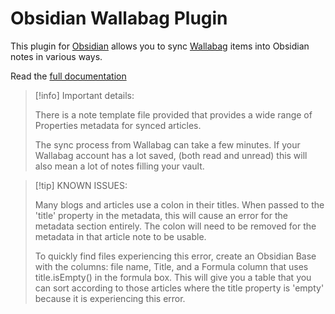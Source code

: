 # Obsidian Wallabag Plugin

This plugin for [Obsidian](https://obsidian.md) allows you to sync [Wallabag](https://www.wallabag.it/en) items into Obsidian notes in various ways.

Read the [full documentation](https://quantumgardener.info/notes/obsidian-wallabag-(plugin))

> [!info] Important details:
>
> There is a note template file provided that provides a wide range of Properties metadata for synced articles.
> 
> The sync process from Wallabag can take a few minutes. If your Wallabag account has a lot saved, (both read and unread) this will also mean a lot of notes filling your vault.


> [!tip] KNOWN ISSUES:
>
> Many blogs and articles use a colon in their titles. When passed to the 'title' property in the metadata, this will cause an error for the metadata section entirely. The colon will need to be removed for the metadata in that article note to be usable.
> 
> To quickly find files experiencing this error, create an Obsidian Base with the columns: file name, Title, and a Formula column that uses title.isEmpty() in the formula box. This will give you a table that you can sort according to those articles where the title property is 'empty' because it is experiencing this error.